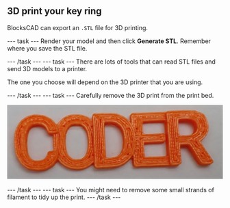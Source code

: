 ## 3D print your key ring

BlocksCAD can export an `.STL` file for 3D printing. 

--- task ---
Render your model and then click **Generate STL**. Remember where you save the STL file. 

--- /task ---
--- task ---
There are lots of tools that can read STL files and send 3D models to a printer. 

The one you choose will depend on the 3D printer that you are using. 

--- /task ---
--- task ---
Carefully remove the 3D print from the print bed. 
	
![screenshot](images/coder-printed.png) 
		
--- /task ---
--- task ---
You might need to remove some small strands of filament to tidy up the print. 
--- /task ---



